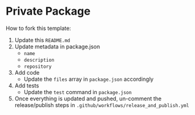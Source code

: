 # Private Package

How to fork this template:
1. Update this `README.md`
1. Update metadata in package.json
    - `name`
    - `description`
    - `repository`
1. Add code
    - Update the `files` array in `package.json` accordingly
1. Add tests
    - Update the `test` command in `package.json`
1. Once everything is updated and pushed, un-comment the release/publish steps in `.github/workflows/release_and_publish.yml`
